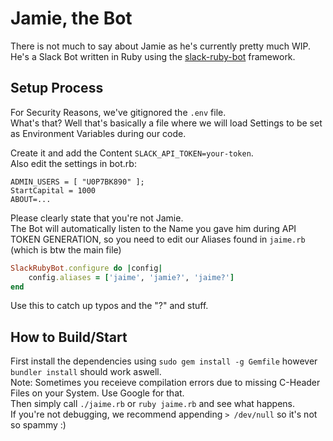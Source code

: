 # Jamie, the Bot

There is not much to say about Jamie as he's currently pretty much WIP.  
He's a Slack Bot written in Ruby using the [slack-ruby-bot](https://github.com/dblock/slack-ruby-bot) framework.  

## Setup Process
For Security Reasons, we've gitignored the `.env` file.  
What's that? Well that's basically a file where we will load Settings to be set as Environment Variables during our code.  

Create it and add the Content `SLACK_API_TOKEN=your-token`.  
Also edit the settings in bot.rb:  
```
ADMIN_USERS = [ "U0P7BK890" ];
StartCapital = 1000
ABOUT=...
```

Please clearly state that you're not Jamie.  
The Bot will automatically listen to the Name you gave him during API TOKEN GENERATION, so you need to edit our Aliases found in `jaime.rb` (which is btw the main file)  

```ruby
SlackRubyBot.configure do |config|
    config.aliases = ['jaime', 'jamie?', 'jaime?']
end
```
Use this to catch up typos and the "?" and stuff.  

## How to Build/Start
First install the dependencies using `sudo gem install -g Gemfile` however `bundler install` should work aswell.  
Note: Sometimes you receieve compilation errors due to missing C-Header Files on your System. Use Google for that.  
Then simply call `./jaime.rb` or `ruby jaime.rb` and see what happens.  
If you're not debugging, we recommend appending `> /dev/null` so it's not so spammy :)